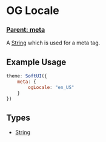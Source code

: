 # OG Locale

### **[Parent: meta](/docs/meta/)**

A [String](https://developer.mozilla.org/en-US/docs/Web/JavaScript/Reference/Global_Objects/String) which is used for a meta tag.

## Example Usage

```js
theme: SoftUI({
    meta: {
        ogLocale: "en_US"
    }
})
```

## Types

-   [String](https://developer.mozilla.org/en-US/docs/Web/JavaScript/Reference/Global_Objects/Boolean)
